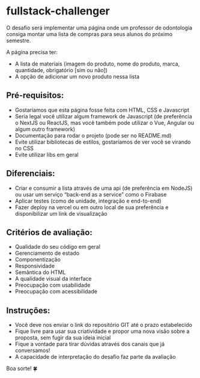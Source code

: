 # fullstack-challenger

O desafio será implementar uma página onde um professor de odontologia consiga montar uma lista de compras para seus alunos do próximo semestre.

A página precisa ter:
- A lista de materiais (imagem do produto, nome do produto, marca, quantidade, obrigatório [sim ou não])
- A opção de adicionar um novo produto nessa lista

## Pré-requisitos:
- Gostaríamos que esta página fosse feita com HTML, CSS e Javascript
- Seria legal você utilizar algum framework de Javascript (de preferência o NextJS ou ReactJS, mas você também pode utilizar o Vue, Angular ou algum outro framework)
- Documentação para rodar o projeto (pode ser no README.md)
- Evite utilizar bibliotecas de estilos, gostaríamos de ver você se virando no CSS
- Evite utilizar libs em geral

## Diferenciais:
- Criar e consumir a lista através de uma api (de preferência em NodeJS) ou usar um serviço “back-end as a service” como o Firabase
- Aplicar testes (como de unidade, integração e end-to-end)
- Fazer deploy na vercel ou em outro local de sua preferência e disponibilizar um link de visualização

## Critérios de avaliação:
- Qualidade do seu código em geral
- Gerenciamento de estado
- Componentização
- Responsividade
- Semântica do HTML
- A qualidade visual da interface
- Preocupação com usabilidade
- Preocupação com acessibilidade

## Instruções:
- Você deve nos enviar o link do repositório GIT até o prazo estabelecido
- Fique livre para usar sua criatividade e propor uma nova visão sobre a proposta, sem fugir da sua ideia inicial
- Fique a vontade para tirar dúvidas através dos canais que já conversamos!
- A capacidade de interpretação do desafio faz parte da avaliação

Boa sorte! 🍀
